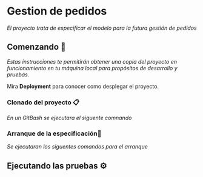 # Gestion de pedidos

_El proyecto trata de especificar el modelo para la futura gestión de pedidos_

## Comenzando 🚀

_Estas instrucciones te permitirán obtener una copia del proyecto en funcionamiento en tu máquina local para propósitos de desarrollo y pruebas._

Mira **Deployment** para conocer como desplegar el proyecto.


### Clonado del proyecto 📋
_En un GitBash se ejecutara el siguente comnando_


### Arranque de la especificación🔧

_Se ejecutaran los siguentes comandos para el arranque_

## Ejecutando las pruebas ⚙️
